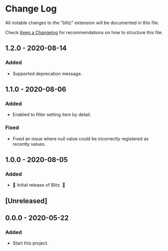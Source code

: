 # Change Log

All notable changes to the "blitz" extension will be documented in this file.

Check [Keep a Changelog](http://keepachangelog.com/) for recommendations on how to structure this file.

## 1.2.0 - 2020-08-14

### Added

- Supported deprecation message.

## 1.1.0 - 2020-08-06

### Added

- Enabled to filter setting item by detail.

### Fixed

- Fixed an issue where null value could be incorrectly registered as recently values.

## 1.0.0 - 2020-08-05

### Added

- 🎊 Initial release of Blitz. 🎉

## [Unreleased]

## 0.0.0 - 2020-05-22

### Added

- Start this project.
